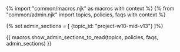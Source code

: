 {% import "common/macros.njk" as macros with context %}
{% from "common/admin.njk" import topics, policies, faqs with context %}

{% set admin_sections = [
  {topic_id: "project-w10-mid-v13"}
]%}

{{ macros.show_admin_sections_to_read(topics, policies, faqs, admin_sections) }}